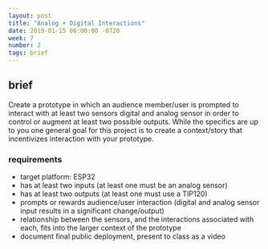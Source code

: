 ```yaml
---
layout: post
title: "Analog + Digital Interactions"
date: 2019-01-15 06:00:00 -0720
week: 7
number: 2
tags: brief
---
```


## brief

Create a prototype in which an audience member/user is prompted to interact with at least two sensors digital and analog sensor in order to control or augment at least two possible outputs. While the specifics are up to you one general goal for this project is to create a context/story that incentivizes interaction with your prototype.


### requirements

* target platform: ESP32
* has at least two inputs (at least one must be an analog sensor)
* has at least two outputs (at least one must use a TIP120)
* prompts or rewards audience/user interaction (digital and analog sensor input results in a significant change/output)
* relationship between the sensors, and the interactions associated with each, fits into the larger context of the prototype
* document final public deployment, present to class as a video

